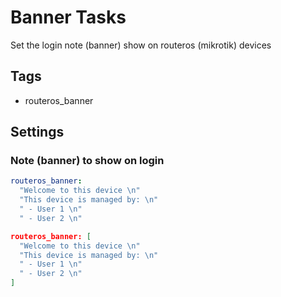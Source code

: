 # Banner Tasks

Set the login note (banner) show on routeros (mikrotik) devices

## Tags

- routeros_banner

## Settings

### Note (banner) to show on login

```yaml
routeros_banner:
  "Welcome to this device \n"
  "This device is managed by: \n"
  " - User 1 \n"
  " - User 2 \n"
```

```json
routeros_banner: [
  "Welcome to this device \n"
  "This device is managed by: \n"
  " - User 1 \n"
  " - User 2 \n"
]
```